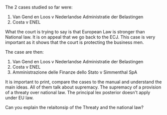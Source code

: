 The 2 cases studied so far were:
1. Van Gend en Loos v Nederlandse Administratie der Belastingen
2. Costa v ENEL


What the court is trying to say is  that European Law is stronger than National law. It is on appeal that we go back to the ECJ. This case is very important as it shows that the court is protecting the business men.

The case are then:
1. Van Gend en Loos v Nederlandse Administratie der Belastingen
2. Costa v ENEL
3. Amministrazione delle Finanze dello Stato v Simmenthal SpA


It is important to print, compare the cases to the manual and understand the main ideas. All of them talk about supremacy. The supremacy of a provision of a threaty over national law. The principal lex posterior doesn't apply under EU law.

Can you explain the relaitonsip of the Threaty and the national law?
